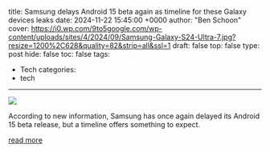 title: Samsung delays Android 15 beta again as timeline for these Galaxy devices leaks
date: 2024-11-22 15:45:00 +0000
author: "Ben Schoon"
cover: https://i0.wp.com/9to5google.com/wp-content/uploads/sites/4/2024/09/Samsung-Galaxy-S24-Ultra-7.jpg?resize=1200%2C628&quality=82&strip=all&ssl=1
draft: false
top: false
type: post
hide: false
toc: false
tags:
  - Tech
categories:
  - tech
---

![](https://i0.wp.com/9to5google.com/wp-content/uploads/sites/4/2024/09/Samsung-Galaxy-S24-Ultra-7.jpg?resize=1200%2C628&quality=82&strip=all&ssl=1)

According to new information, Samsung has once again delayed its Android 15 beta release, but a timeline offers something to expect.

[read more](https://9to5google.com/2024/11/22/samsung-android-15-beta-delay-timeline-leak/)
